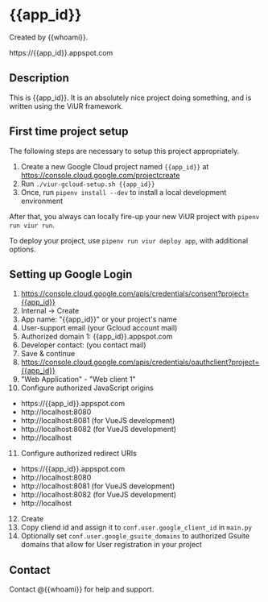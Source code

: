 # {{app_id}}

Created by {{whoami}}.

https://{{app_id}}.appspot.com


## Description

This is {{app_id}}. It is an absolutely nice project doing something, and is written using the ViUR framework.


## First time project setup

The following steps are necessary to setup this project appropriately.

1. Create a new Google Cloud project named `{{app_id}}` at https://console.cloud.google.com/projectcreate
2. Run `./viur-gcloud-setup.sh {{app_id}}`
3. Once, run `pipenv install --dev` to install a local development environment


After that, you always can locally fire-up your new ViUR project with `pipenv run viur run`.

To deploy your project, use `pipenv run viur deploy app`, with additional options.

## Setting up Google Login

1. https://console.cloud.google.com/apis/credentials/consent?project={{app_id}}
2. Internal -> Create
3. App name: "{{app_id}}" or your project's name
4. User-support email (your Gcloud account mail)
5. Authorized domain 1: {{app_id}}.appspot.com
6. Developer contact: (you contact mail)
7. Save & continue
8. https://console.cloud.google.com/apis/credentials/oauthclient?project={{app_id}}
9. "Web Application" - "Web client 1"
10. Configure authorized JavaScript origins
  - https://{{app_id}}.appspot.com
  - http://localhost:8080
  - http://localhost:8081 (for VueJS development)
  - http://localhost:8082 (for VueJS development)
  - http://localhost
11. Configure authorized redirect URIs
  - https://{{app_id}}.appspot.com
  - http://localhost:8080
  - http://localhost:8081 (for VueJS development)
  - http://localhost:8082 (for VueJS development)
  - http://localhost
12. Create
13. Copy cliend id and assign it to `conf.user.google_client_id` in `main.py`
14. Optionally set `conf.user.google_gsuite_domains` to authorized Gsuite domains that allow for User registration in your project

## Contact

Contact @{{whoami}} for help and support.

